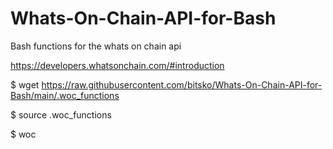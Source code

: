 # Whats-On-Chain-API-for-Bash
Bash functions for the whats on chain api

https://developers.whatsonchain.com/#introduction


$ wget https://raw.githubusercontent.com/bitsko/Whats-On-Chain-API-for-Bash/main/.woc_functions

$ source .woc_functions

$ woc
